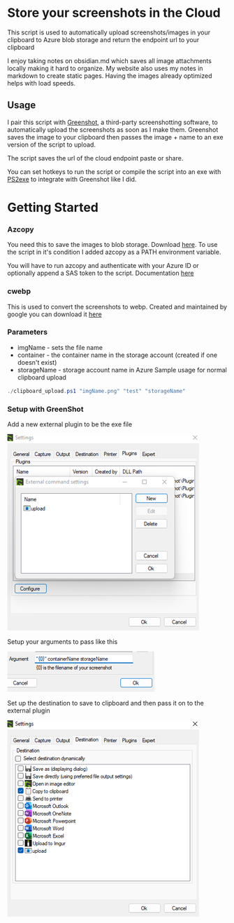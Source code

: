 # Store your screenshots in the Cloud
This script is used to automatically upload screenshots/images in your clipboard to Azure blob storage and return the endpoint url to your clipboard

I enjoy taking notes on obsidian.md which saves all image attachments locally making it hard to organize. My website also uses my notes in markdown to create static pages. Having the images already optimized helps with load speeds.

## Usage
I pair this script with [Greenshot](https://getgreenshot.org/), a third-party screenshotting software, to automatically upload the screenshots as soon as I make them. Greenshot saves the image to your clipboard then passes the image + name to an exe version of the script to upload. 

The script saves the url of the cloud endpoint paste or share.

You can set hotkeys to run the script or compile the script into an exe with [PS2exe](https://github.com/MScholtes/PS2EXE) to integrate with Greenshot like I did.


# Getting Started
### Azcopy
You need this to save the images to blob storage. Download [here](https://docs.microsoft.com/en-us/azure/storage/common/storage-use-azcopy-v10). To use the script in it's condition I added azcopy as a PATH environment variable. 

You will have to run azcopy and authenticate with your Azure ID or optionally append a SAS token to the script. Documentation [here](https://docs.microsoft.com/en-us/azure/storage/common/storage-use-azcopy-v10)

### cwebp
This is used to convert  the screenshots to webp. Created and maintained by google you can download it [here](https://developers.google.com/speed/webp/download)
### Parameters
- imgName - sets the file name
- container - the container name in the storage account (created if one doesn't exist)
- storageName - storage account name in Azure
Sample usage for normal clipboard upload
```powershell
./clipboard_upload.ps1 "imgName.png" "test" "storageName"
```

### Setup with GreenShot
Add a new external plugin to be the exe file

![](images/readme.png)

Setup your arguments to pass like this

![](images/readme2.png)

Set up the destination to save to clipboard and then pass it on to the external plugin

![](images/readme3.png)




